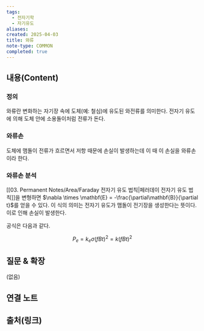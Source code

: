 ```yaml
---
tags:
  - 전자기학
  - 자기유도
aliases: 
created: 2025-04-03
title: 와류
note-type: COMMON
completed: true
---
```


## 내용(Content)

### 정의

와류란 변화하는 자기장 속에 도체(예: 철심)에 유도된 와전류를 의미한다. 전자기 유도에 의해 도체 안에 소용돌이처럼 전류가 돈다.

### 와류손

도체에 맴돌이 전류가 흐르면서 저항 때문에 손실이 발생하는데 이 때 이 손실을 와류손이라 한다.

### 와류손 분석

[[03. Permanent Notes/Area/Faraday 전자기 유도 법칙|페러데이 전자기 유도 법칙]]을 변형하면 $\nabla \times \mathbf{E} = -\frac{\partial\mathbf{B}}{\partial t}$를 얻을 수 있다. 이 식의 의미는 전자기 유도가 맴돌이 전기장을 생성한다는 뜻이다. 이로 인해 손실이 발생한다.

공식은 다음과 같다.

$$
P_{e} = k_{e}\sigma (fBt)^{2} = k(fBt)^{2}
$$




## 질문 & 확장

(없음)

## 연결 노트

## 출처(링크)

